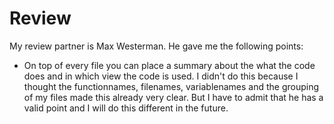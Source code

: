 # Review
My review partner is Max Westerman. He gave me the following points:

  - On top of every file you can place a summary about the what the code does and in
which view the code is used. I didn't do this because I 
thought the functionnames, filenames, variablenames and the grouping of my files made this already very clear. But I have to admit that he has a valid point and I will do this different in the future.


